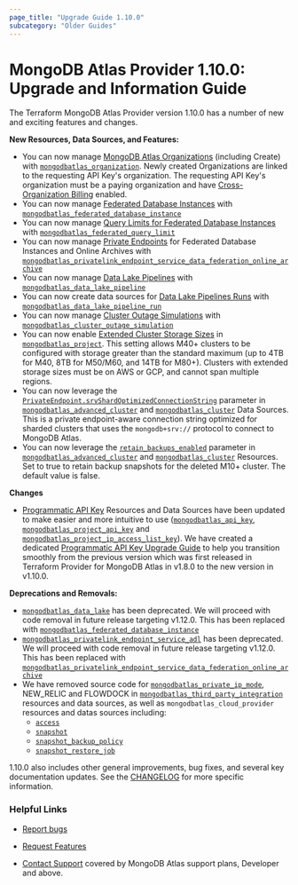 ```yaml
---
page_title: "Upgrade Guide 1.10.0"
subcategory: "Older Guides"
---
```


# MongoDB Atlas Provider 1.10.0: Upgrade and Information Guide

The Terraform MongoDB Atlas Provider version 1.10.0 has a number of new and exciting features and changes.

**New Resources, Data Sources, and Features:**
- You can now manage [MongoDB Atlas Organizations](https://www.mongodb.com/docs/atlas/reference/api-resources-spec/#tag/Organizations/operation/createOrganization) (including Create) with [`mongodbatlas_organization`](https://registry.terraform.io/providers/mongodb/mongodbatlas/latest/docs/resources/organization). Newly created Organizations are linked to the requesting API Key's organization. The requesting API Key's organization must be a paying organization and have [Cross-Organization Billing](https://www.mongodb.com/docs/atlas/billing/?_ga=2.39600355.114292989.1686535076-1433452924.1667927805&_gac=1.182003541.1684298278.CjwKCAjw04yjBhApEiwAJcvNoZ23kmDMLJdSWF_21lgtuZjnV0yUzkXt_9RLfLO_yeFKyWlBGSpKkxoCyK8QAvD_BwE#cross-organization-billing) enabled.
- You can now manage [Federated Database Instances](https://www.mongodb.com/docs/atlas/reference/api-resources-spec/#tag/Data-Federation/operation/createFederatedDatabase) with [`mongodbatlas_federated_database_instance`](https://registry.terraform.io/providers/mongodb/mongodbatlas/latest/docs/resources/federated_database_instance)
- You can now manage [Query Limits for Federated Database Instances](https://www.mongodb.com/docs/atlas/reference/api-resources-spec/#tag/Data-Federation/operation/createOneDataFederationQueryLimit) with [`mongodbatlas_federated_query_limit`](https://registry.terraform.io/providers/mongodb/mongodbatlas/latest/docs/resources/federated_database_instance)  
- You can now manage [Private Endpoints](https://www.mongodb.com/docs/atlas/reference/api-resources-spec/#tag/Data-Federation/operation/createDataFederationPrivateEndpoint) for Federated Database Instances and Online Archives with [`mongodbatlas_privatelink_endpoint_service_data_federation_online_archive`](https://registry.terraform.io/providers/mongodb/mongodbatlas/latest/docs/resources/privatelink_endpoint_service_data_federation_online_archive)
- You can now manage [Data Lake Pipelines](https://www.mongodb.com/docs/atlas/reference/api-resources-spec/#tag/Data-Lake-Pipelines/operation/createPipeline) with [`mongodbatlas_data_lake_pipeline`](https://registry.terraform.io/providers/mongodb/mongodbatlas/latest/docs/resources/data_lake_pipeline)
- You can now create data sources for [Data Lake Pipelines Runs](https://www.mongodb.com/docs/atlas/reference/api-resources-spec/#tag/Data-Lake-Pipelines/operation/getPipelineRun) with [`mongodbatlas_data_lake_pipeline_run`](https://registry.terraform.io/providers/mongodb/mongodbatlas/latest/docs/data-sources/data_lake_pipeline_run)
- You can now manage [Cluster Outage Simulations](https://www.mongodb.com/docs/atlas/reference/api-resources-spec/#tag/Cluster-Outage-Simulation/operation/startOutageSimulation) with [`mongodbatlas_cluster_outage_simulation`](https://registry.terraform.io/providers/mongodb/mongodbatlas/latest/docs/resources/cluster_outage_simulation) 
- You can now enable [Extended Cluster Storage Sizes](https://www.mongodb.com/docs/atlas/customize-storage/#minimum-disk-capacity-to-ram-ratios) in [`mongodbatlas_project`](https://registry.terraform.io/providers/mongodb/mongodbatlas/latest/docs/resources/project). This setting allows M40+ clusters to be configured with storage greater than the standard maximum (up to 4TB for M40, 8TB for M50/M60, and 14TB for M80+). Clusters with extended storage sizes must be on AWS or GCP, and cannot span multiple regions. 
- You can now leverage the [`PrivateEndpoint.srvShardOptimizedConnectionString`](https://www.mongodb.com/docs/atlas/reference/api-resources-spec/#tag/Clusters/operation/createCluster) parameter in [`mongodbatlas_advanced_cluster`](https://registry.terraform.io/providers/mongodb/mongodbatlas/latest/docs/data-sources/advanced_cluster) and [`mongodbatlas_cluster`](https://registry.terraform.io/providers/mongodb/mongodbatlas/latest/docs/data-sources/cluster) Data Sources. This is a private endpoint-aware connection string optimized for sharded clusters that uses the `mongodb+srv://` protocol to connect to MongoDB Atlas.
- You can now leverage the [`retain_backups_enabled`](https://www.mongodb.com/docs/atlas/reference/api-resources-spec/#tag/Clusters/operation/createCluster) parameter in [`mongodbatlas_advanced_cluster`](https://registry.terraform.io/providers/mongodb/mongodbatlas/latest/docs/resources/advanced_cluster) and [`mongodbatlas_cluster`](https://registry.terraform.io/providers/mongodb/mongodbatlas/latest/docs/resources/cluster) Resources. Set to true to retain backup snapshots for the deleted M10+ cluster. The default value is false.


**Changes**
- [Programmatic API Key](https://www.mongodb.com/docs/atlas/reference/api-resources-spec/#tag/Programmatic-API-Keys) Resources and Data Sources have been updated to make easier and more intuitive to use ([`mongodbatlas_api_key`](https://registry.terraform.io/providers/mongodb/mongodbatlas/latest/docs/resources/api_key), [`mongodbatlas_project_api_key`](https://registry.terraform.io/providers/mongodb/mongodbatlas/latest/docs/resources/project_api_key) and [`mongodbatlas_project_ip_access_list_key`](https://registry.terraform.io/providers/mongodb/mongodbatlas/latest/docs/resources/access_list_api_key)). We have created a dedicated [Programmatic API Key Upgrade Guide](Programmatic-API-Key-upgrade-guide-1.10.0) to help you transition smoothly from the previous version which was first released in Terraform Provider for MongoDB Atlas in v1.8.0 to the new version in v1.10.0.


**Deprecations and Removals:**
- [`mongodbatlas_data_lake`](https://registry.terraform.io/providers/mongodb/mongodbatlas/latest/docs/resources/data_lake) has been deprecated. We will proceed with code removal in future release targeting v1.12.0. This has been replaced with [`mongodbatlas_federated_database_instance`](https://registry.terraform.io/providers/mongodb/mongodbatlas/latest/docs/resources/federated_database_instance) 
- [`mongodbatlas_privatelink_endpoint_service_adl`](https://registry.terraform.io/providers/mongodb/mongodbatlas/latest/docs/resources/privatelink_endpoint_service_adl) has been deprecated. We will proceed with code removal in future release targeting v1.12.0. This has been replaced with [`mongodbatlas_privatelink_endpoint_service_data_federation_online_archive`](https://registry.terraform.io/providers/mongodb/mongodbatlas/latest/docs/resources/privatelink_endpoint_service_data_federation_online_archive)  
-  We have removed source code for [`mongodbatlas_private_ip_mode`](https://registry.terraform.io/providers/mongodb/mongodbatlas/latest/docs/resources/private_ip_mode), NEW_RELIC and FLOWDOCK in [`mongodbatlas_third_party_integration`](https://registry.terraform.io/providers/mongodb/mongodbatlas/latest/docs/resources/third_party_integration) resources and data sources, as well as `mongodbatlas_cloud_provider` resources and datas sources including: 
    -  [`access`](https://registry.terraform.io/providers/mongodb/mongodbatlas/latest/docs/resources/cloud_provider_access)
    -  [`snapshot`](https://registry.terraform.io/providers/mongodb/mongodbatlas/latest/docs/resources/cloud_provider_snapshot)
    -  [`snapshot_backup_policy`](https://registry.terraform.io/providers/mongodb/mongodbatlas/latest/docs/resources/cloud_provider_snapshot_backup_policy)
    -  [`snapshot_restore_job`](https://registry.terraform.io/providers/mongodb/mongodbatlas/latest/docs/resources/cloud_provider_snapshot_restore_job) 


1.10.0 also includes other general improvements, bug fixes, and several key documentation updates. See the [CHANGELOG](https://github.com/mongodb/terraform-provider-mongodbatlas/blob/master/CHANGELOG.md) for more specific information.


### Helpful Links

* [Report bugs](https://github.com/mongodb/terraform-provider-mongodbatlas/issues)

* [Request Features](https://feedback.mongodb.com/forums/924145-atlas?category_id=370723)

* [Contact Support](https://docs.atlas.mongodb.com/support/) covered by MongoDB Atlas support plans, Developer and above.
